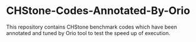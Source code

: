 # CHStone-Codes-Annotated-By-Orio
This repository contains CHStone benchmark codes which have been annotated and tuned by Orio tool to test the speed up of execution.

